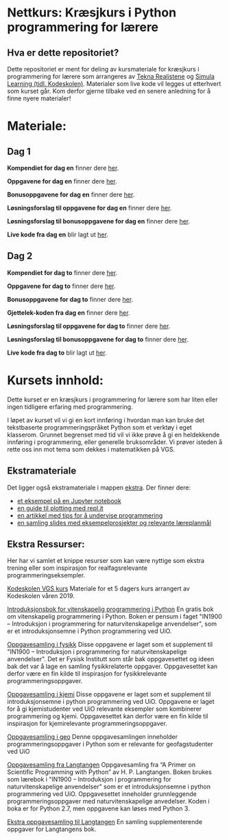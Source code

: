 # Nettkurs: Kræsjkurs i Python programmering for lærere

## Hva er dette repositoriet?
Dette repositoriet er ment for deling av kursmateriale for kræsjkurs i programmering for lærere som arrangeres av [Tekna Realistene](https://www.tekna.no/realistene) og [Simula Learning (tidl. Kodeskolen)](https://www.simulalearning.no/). Materialer som live kode vil legges ut etterhvert som kurset går. Kom derfor gjerne tilbake ved en senere anledning for å finne nyere materialer!

# Materiale: 
## Dag 1
**Kompendiet for dag en** finner dere [her](dag1/Kompendium%20dag%201.pdf).

**Oppgavene for dag en** finner dere [her](dag1/Oppgaver%20dag%201.pdf).

**Bonusoppgavene for dag en** finner dere [her](dag1/Bonusoppgaver%20dag%201.pdf).

**Løsningsforslag til oppgavene for dag en** finner dere [her](dag1/Oppgaver%20dag%201%20-%20Løsningsforslag.pdf).

**Løsningsforslag til bonusoppgavene for dag en** finner dere [her](dag1/Bonusoppgaver%20dag%201%20-%20Løsningsforslag.pdf).

**Live kode fra dag en** blir lagt ut [her](dag1/Kode).

## Dag 2
**Kompendiet for dag to** finner dere [her](dag2/Kompendium%20dag%202.pdf).

**Oppgavene for dag to** finner dere [her](dag2/Oppgaver%20dag%202.pdf).

**Bonusoppgavene for dag to** finner dere [her](dag2/Bonusoppgaver%20dag%202.pdf).

**Gjettelek-koden fra dag en** finner dere [her](dag1/Kode/gjettelek.py).

**Løsningsforslag til oppgavene for dag to** finner dere [her](dag2/Oppgaver%20dag%202%20-%20Løsningsforslag.pdf).

**Løsningsforslag til bonusoppgavene for dag to** finner dere [her](dag2/Bonusoppgaver%20dag%202%20-%20Løsningsforslag.pdf).

**Live kode fra dag to** blir lagt ut [her](dag2/Kode).

# Kursets innhold:
Dette kurset er en kræsjkurs i programmering for lærere som har liten eller ingen tidligere erfaring med programmering.

I løpet av kurset vil vi gi en kort innføring i hvordan man kan bruke det tekstbaserte programmeringspråket Python som et verktøy i eget klasserom. Grunnet begrenset med tid vil vi ikke prøve å gi en heldekkende innføring i programmering, eller generelle bruksområder. Vi prøver isteden å rette oss inn mot tema som dekkes i matematikken på VGS.

## Ekstramateriale
Det ligger også ekstramateriale i mappen [ekstra](ekstra/). Der finner dere:
*  [et eksempel på en Jupyter notebook](ekstra/Notebook_demo.ipynb)
*  [en guide til plotting med repl.it](ekstra/plotting_i_replit.md)
*  [en artikkel med tips for å undervise programmering](ekstra/10_quick_tips_for_teaching_programming_brown.pdf)
*  [en samling slides med eksempelprosjekter og relevante læreplanmål](ekstra/L%C3%A6replanm%C3%A5l%20for%20koding.pdf)

## Ekstra Ressurser:
Her har vi samlet et knippe resurser som kan være nyttige som ekstra trening eller som inspirasjon for realfagsrelevante programmeringseksempler. 

[Kodeskolen VGS kurs](https://github.com/kodeskolen/vgs)
Materiale for et 5 dagers kurs arrangert av Kodeskolen våren 2019. 

[Introduksjonsbok for vitenskapelig programmering i Python](https://link.springer.com/book/10.1007/978-3-030-50356-7)
En gratis bok om vitenskapelig programmering i Python. Boken er pensum i faget "IN1900 – Introduksjon i programmering for naturvitenskapelige anvendelser", som er et introduksjonsemne i Python programmering ved UiO.

[Oppgavesamling i fysikk](https://github.com/kodeskolen/vgs/blob/master/Oppgavesamlinger/Oppgavesamling%20i%20fysikk.pdf)
Disse oppgavene er laget som et supplement til "IN1900 – Introduksjon i programmering for naturvitenskapelige anvendelser". Det er Fysisk Institutt som står bak oppgavesettet og ideen bak det var å lage en samling fysikkrelaterte oppgaver. Oppgavesettet kan derfor være en fin kilde til inspirasjon for fysikkrelevante programmeringsoppgaver.

[Oppgavesamling i kjemi](https://github.com/kodeskolen/vgs/blob/master/Oppgavesamlinger/Oppgavesamling%20i%20kjemi.pdf)
Disse oppgavene er laget som et supplement til introduksjonsemne i python programmering ved UiO. Oppgavene er laget for å gi kjemistudenter ved UiO relevante eksempler som kombinerer programmering og kjemi. Oppgavesettet kan derfor være en fin kilde til inspirasjon for kjemirelevante programmeringsoppgaver.

[Oppgavesamling i geo](https://github.com/kodeskolen/vgs/blob/master/Oppgavesamlinger/Oppgavesamling%20i%20geo.pdf)
Denne oppgavesamlingen inneholder programmeringsoppgaver i Python som er relevante for geofagstudenter ved UiO

[Oppgavesamling fra Langtangen](https://github.com/kodeskolen/vgs/blob/master/Oppgavesamlinger/Oppgavesamling%20fra%20Langtangen.pdf)
Oppgavesamling fra “A Primer on Scientific Programming with Python” av H. P. Langtangen. Boken brukes som lærebok i "IN1900 – Introduksjon i programmering for naturvitenskapelige anvendelser" som er et introduksjonsemne i python programmering ved UiO. Oppgavesettet inneholder grunnleggende programmeringsoppgaver med naturvitenskapelige anvedelser. Koden i boka er for Python 2.7, men oppgavene kan løses med Python 3.

[Ekstra oppgavesamling til Langtangen](https://github.com/kodeskolen/vgs/blob/master/Oppgavesamlinger/Ekstraoppgaver%20til%20Langtangen.pdf)
En samling supplementerende oppgaver for Langtangens bok.
